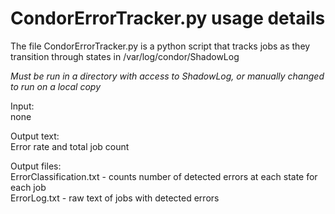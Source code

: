 # CondorErrorTracker.py usage details

The file CondorErrorTracker.py is a python script that tracks jobs as they transition through states in /var/log/condor/ShadowLog  

*Must be run in a directory with access to ShadowLog, or manually changed to run on a local copy*
 
Input:  
none  

Output text:  
Error rate and total job count   

Output files:  
ErrorClassification.txt - counts number of detected errors at each state for each job  
ErrorLog.txt - raw text of jobs with detected errors  
